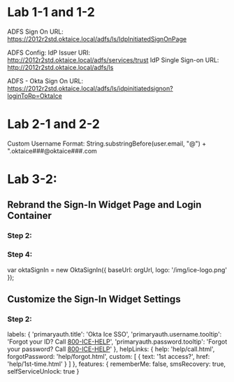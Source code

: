 # Lab 1-1 and 1-2

ADFS Sign On URL:
https://2012r2std.oktaice.local/adfs/ls/IdpInitiatedSignOnPage

ADFS Config:
  IdP Issuer URI: http://2012r2std.oktaice.local/adfs/services/trust
  IdP Single Sign-on URL: http://2012r2std.oktaice.local/adfs/ls
  
ADFS - Okta Sign On URL:
https://2012r2std.oktaice.local/adfs/ls/idpinitiatedsignon?loginToRp=OktaIce

# Lab 2-1 and 2-2

Custom Username Format:
String.substringBefore(user.email, "@") + ".oktaice###@oktaice###.com

# Lab 3-2:
## Rebrand the Sign-In Widget Page and Login Container
### Step 2:

<style>
  body {
    background-image: url("img/ice-cream-bg.jpg");
    background-size: cover;
  }
  #okta-sign-in .okta-sign-in-header {
    background-color: #FFFFEE;
  }
  #okta-sign-in .auth-content {
    background-color: #FF5C5C;
    color: #FFFFFF;
  }
  #okta-sign-in .okta-form-title{
    color: #FFFFFF;
  }
</style>

### Step 4:

var oktaSignIn = new OktaSignIn({
  baseUrl: orgUrl,
  logo: '/img/ice-logo.png'
});

## Customize the Sign-In Widget Settings
### Step 2:
labels: {
  'primaryauth.title': 'Okta Ice SSO',
  'primaryauth.username.tooltip': 'Forgot your ID? Call <u>800-ICE-HELP</u>',
  'primaryauth.password.tooltip': 'Forgot your password? Call <u>800-ICE-HELP</u>'
},
helpLinks: {
  help: 'help/call.html',
  forgotPassword: 'help/forgot.html',
  custom: [
    { text: '1st access?', href: 'help/1st-time.html' }
  ]
},
features: {
  rememberMe: false,
  smsRecovery: true,
  selfServiceUnlock: true
}

